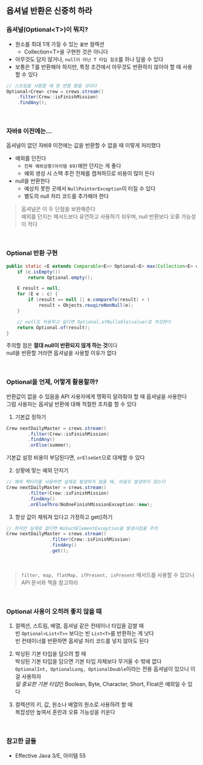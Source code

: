 ## 옵셔널 반환은 신중히 하라  

### 옵셔널(Optional\<T>)이 뭐지?  
- 원소를 최대 1개 가질 수 있는 `불변` 컬렉션  
    - Collection\<T>을 구현한 것은 아니다  
- 아무것도 담지 않거나, `null이 아닌 T 타입 참조`를 하나 담을 수 있다  
- 보통은 T를 반환해야 하지만, 특정 조건에서 아무것도 반환하지 않아야 할 때 사용할 수 있다  

```java
// 스트림을 사용할 때 한 번쯤 봤을 것이다  
Optional<Crew> crew = crews.stream()
    .filter(Crew::isFinishMission)
    .findAny();
```

<br/>

### 자바8 이전에는...  
옵셔널이 없던 자바8 이전에는 값을 반환할 수 없을 때 이렇게 처리했다  
- 예외를 던진다  
    - `진짜 예외상황(아이템 69)`에만 던지는 게 좋다  
    - 예외 생성 시 스택 추전 전체를 캡쳐하므로 비용이 많이 든다  
- null을 반환한다  
    - 예상치 못한 곳에서 `NullPointerException`이 터질 수 있다  
    - 별도의 null 처리 코드를 추가해야 한다  

> 옵셔널은 이 두 단점을 보완해준다  
예외를 던지는 메서드보다 유연하고 사용하기 쉬우며, null 반환보다 오류 가능성이 적다  

<br/>

### Optional 반환 구현  

```java
public static <E extends Comparable<E>> Optional<E> max(Collection<E> c) {
    if (c.isEmpty())
        return Optional.empty();

    E result = null;
    for (E e : c) {
        if (result == null || e.compareTo(result) > )
            result = Objects.reuqireNonNull(e);
    }

    // null도 허용하고 싶다면 Optional.ofNullable(value)로 작성한다  
    return Optional.of(result);
}
```  

주의할 점은 **절대 null이 반환되지 않게 하는 것**이다  
null을 반환할 거라면 옵셔널을 사용할 이유가 없다  

<br/>

### Optional을 언제, 어떻게 활용할까?  

반환값이 없을 수 있음을 API 사용자에게 명확히 알려줘야 할 때 옵셔널을 사용한다  
그럼 사용자는 옵셔널 반환에 대해 적절한 조치를 할 수 있다  

1. 기본값 정하기  

```java
Crew nextDailyMaster = crews.stream()
        .filter(Crew::isFinishMission)
        .findAny()
        .orElse(summer);
```

기본값 설정 비용이 부담된다면, `orElseGet`으로 대체할 수 있다  


2. 상황에 맞는 예외 던지기  

```java
// 예외 팩터리를 사용하면 실제로 발생하지 않을 때, 비용도 발생하지 않는다  
Crew nextDailyMaster = crews.stream()
        .filter(Crew::isFinishMission)
        .findAny()
        .orElseThro(NoOneFinishMissionException::new);
```

3. 항상 값이 채워져 있다고 가정하고 get()하기  

```java
// 하지만 실제로 없다면 NoSuchElementException을 발생시킴을 주의  
Crew nextDailyMaster = crews.stream()
                .filter(Crew::isFinishMission)
                .findAny()
                .get();
```

<br/>  

> `filter, map, flatMap, ifPresent, isPresent` 메서드를 사용할 수 있으니 API 문서와 책을 참고하라 

<br/>

### Optional 사용이 오히려 좋지 않을 때  

1. 컬렉션, 스트림, 배열, 옵셔널 같은 컨테이너 타입을 감쌀 때  
빈 `Optional<List<T>>` 보다는 빈 `List<T>`를 반환하는 게 낫다  
빈 컨테이너를 반환하면 옵셔널 처리 코드를 넣지 않아도 된다  

2. 박싱된 기본 타입을 담으려 할 때  
박싱된 기본 타입을 담으면 기본 타입 자체보다 무거울 수 밖에 없다  
`OptionalInt, OptionalLong, OptionalDouble`이라는 전용 옵셔널이 있으니 이걸 사용하자  
*덜 중요한 기본 타입*인 Boolean, Byte, Character, Short, Float은 예외일 수 있다  

3. 컬렉션의 키, 값, 원소나 배열의 원소로 사용하려 할 때  
복잡성만 높여서 혼란과 오류 가능성을 키운다  

<br/>

### 참고한 글들  

- Effective Java 3/E, 아이템 55  


